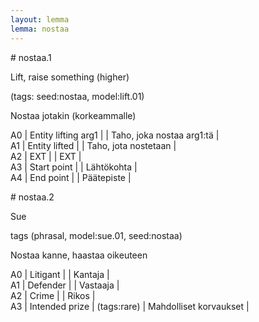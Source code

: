 ```yaml
---
layout: lemma
lemma: nostaa
---
```


<div class="sense">
# <span class="sensename">nostaa.1</span>

<span class="description">Lift, raise something (higher)</span>

(tags: seed:nostaa, model:lift.01)

<span class="description">Nostaa jotakin (korkeammalle)</span>



A0 | Entity lifting arg1 |   | Taho, joka nostaa arg1:tä |  
A1 | Entity lifted |   | Taho, jota nostetaan |  
A2 | EXT |   | EXT |  
A3 | Start point |   | Lähtökohta |  
A4 | End point |   | Päätepiste |  

</div>

<div class="sense">
# <span class="sensename">nostaa.2</span>

<span class="description">Sue</span>

tags (phrasal, model:sue.01, seed:nostaa)

<span class="description">Nostaa kanne, haastaa oikeuteen</span>

A0 | Litigant |   | Kantaja |  
A1 | Defender |   | Vastaaja |  
A2 | Crime |   | Rikos |  
A3 | Intended prize | (tags:rare) | Mahdolliset korvaukset |  

</div>

